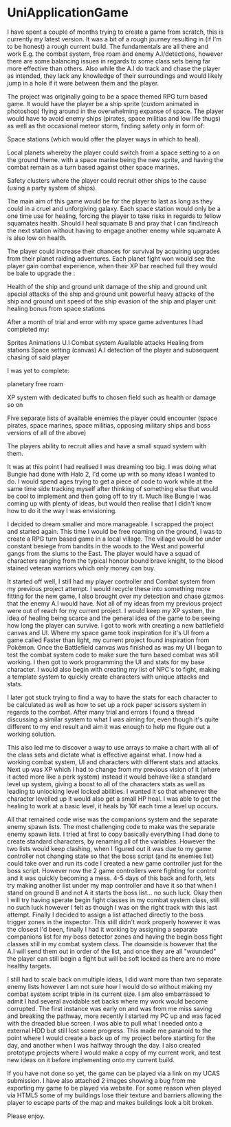 # UniApplicationGame

I have spent a couple of months trying to create a game from scratch, this is currently my latest version. It was a bit of a rough journey resulting in (if I'm to be honest) a rough current build. The fundamentals are all there and work E.g. the combat system, free roam and enemy A.I/detections, however there are some balancing issues in regards to some class sets being far more effective than others. Also while the A.I do track and chase the player as intended, they lack any knowledge of their surroundings and would likely jump in a hole if it were between them and the player.

The project was originally going to be a space themed RPG turn based game. It would have the player be a ship sprite (custom animated in photoshop) flying around in the overwhelming expanse of space. The player would have to avoid enemy ships (pirates, space militias and low life thugs) as well as the occasional meteor storm, finding safety only in form of:

Space stations (which would offer the player ways in which to heal).

Local planets whereby the player could switch from a space setting to a on the ground theme. with a space marine being the new sprite, and having the combat remain as a turn based against other space marines.

Safety clusters where the player could recruit other ships to the cause (using a party system of ships).

The main aim of this game would be for the player to last as long as they could in a cruel and unforgiving galaxy. Each space station would only be a one time use for healing, forcing the player to take risks in regards to fellow squamates health. Should I heal squamate B and pray that I can find/reach the next station without having to engage another enemy while squamate A is also low on health.

The player could increase their chances for survival by acquiring upgrades from their planet raiding adventures. Each planet fight won would see the player gain combat experience, when their XP bar reached full they would be bale to upgrade the :

Health of the ship and ground unit damage of the ship and ground unit special attacks of the ship and ground unit powerful heavy attacks of the ship and ground unit speed of the ship evasion of the ship and player unit healing bonus from space stations

After a month of trial and error with my space game adventures I had completed my:

Sprites Animations U.I Combat system Available attacks Healing from stations Space setting (canvas) A.I detection of the player and subsequent chasing of said player

I was yet to complete:

planetary free roam

XP system with dedicated buffs to chosen field such as health or damage so on

Five separate lists of available enemies the player could encounter (space pirates, space marines, space militias, opposing military ships and boss versions of all of the above)

The players ability to recruit allies and have a small squad system with them.

It was at this point I had realised I was dreaming too big. I was doing what Bungie had done with Halo 2, I'd come up with so many ideas I wanted to do. I would spend ages trying to get a piece of code to work while at the same time side tracking myself after thinking of something else that would be cool to implement and then going off to try it. Much like Bungie I was coming up with plenty of ideas, but would then realise that I didn't know how to do it the way I was envisioning.

I decided to dream smaller and more manageable. I scrapped the project and started again. This time I would be free roaming on the ground, I was to create a RPG turn based game in a local village. The village would be under constant besiege from bandits in the woods to the West and powerful gangs from the slums to the East. The player would have a squad of characters ranging from the typical honour bound brave knight, to the blood stained veteran warriors which only money can buy.

It started off well, I still had my player controller and Combat system from my previous project attempt. I would recycle these into something more fitting for the new game, I also brought over my detection and chase gizmos that the enemy A.I would have. Not all of my ideas from my previous project were out of reach for my current project. I would keep my XP system, the idea of healing being scarce and the general idea of the game to be seeing how long the player can survive. I got to work with creating a new battlefield canvas and UI. Where my space game took inspiration for it's UI from a game called Faster than light, my current project found inspiration from Pokémon. Once the Battlefield canvas was finished as was my UI I began to test the combat system code to make sure the turn based combat was still working. I then got to work programming the UI and stats for my base character. I would also begin with creating my list of NPC's to fight, making a template system to quickly create characters with unique attacks and stats.

I later got stuck trying to find a way to have the stats for each character to be calculated as well as how to set up a rock paper scissors system in regards to the combat. After many trial and errors I found a thread discussing a similar system to what I was aiming for, even though it's quite different to my end result and aim it was enough to help me figure out a working solution.

This also led me to discover a way to use arrays to make a chart with all of the class sets and dictate what is effective against what. I now had a working combat system, UI and characters with different stats and attacks. Next up was XP which I had to change from my previous vision of it (where it acted more like a perk system) instead it would behave like a standard level up system, giving a boost to all of the characters stats as well as leading to unlocking level locked abilities. I wanted it so that whenever the character levelled up it would also get a small HP heal. I was able to get the healing to work at a basic level, it heals by 10f each time a level up occurs.

All that remained code wise was the companions system and the separate enemy spawn lists. The most challenging code to make was the separate enemy spawn lists. I tried at first to copy basically everything I had done to create standard characters, by renaming all of the variables. However the two lists would keep clashing, when I figured out it was due to my game controller not changing state so that the boss script (and its enemies list) could take over and run its code I created a new game controller just for the boss script. However now the 2 game controllers were fighting for control and it was quickly becoming a mess. 4-5 days of this back and forth, lets try making another list under my map controller and have it so that when I stand on ground B and not A it starts the boss list... no such luck. Okay then I will try having sperate begin fight classes in my combat system class, still no such luck however I felt as though I was on the right track with this last attempt. Finally I decided to assign a list attached directly to the boss trigger zones in the inspector. This still didn't work properly however it was the closest I'd been, finally I had it working by assigning a separate companions list for my boss detector zones and having the begin boss fight classes still in my combat system class. The downside is however that the A.I will send them out in order of the list, and once they are all "wounded" the player can still begin a fight but will be soft locked as there are no more healthy targets.

I still had to scale back on multiple ideas, I did want more than two separate enemy lists however I am not sure how I would do so without making my combat system script triple in its current size. I am also embarrassed to admit I had several avoidable set backs where my work would become corrupted. The first instance was early on and was from me miss saving and breaking the pathway, more recently I started my PC up and was faced with the dreaded blue screen. I was able to pull what I needed onto a external HDD but still lost some progress. This made me paranoid to the point where I would create a back up of my project before starting for the day, and another when I was halfway through the day. I also created prototype projects where I would make a copy of my current work, and test new ideas on it before implementing onto my current build.

If you have not done so yet, the game can be played via a link on my UCAS submission. I have also attached 2 images showing a bug from me exporting my game to be played via website. For some reason when played via HTML5 some of my buildings lose their texture and barriers allowing the player to escape parts of the map and makes buildings look a bit broken.

Please enjoy.
